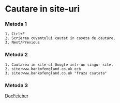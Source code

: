 # Cautare in site-uri

### Metoda 1
    1. Ctrl+F
    2. Scrierea cuvantului cautat in caseta de cautare.
    3. Next/Previous

### Metoda 2

    1. Cautarea in site-ul Google intr-un singur site.
    2. site:www.bankofengland.co.uk ecb
    3. site:www.bankofengland.co.uk "fraza cautata"

### Metoda 3

[DocFetcher](http://docfetcher.sourceforge.net/en/index.html)